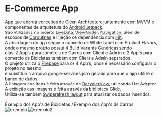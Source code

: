# E-Commerce App
App que aborda conceitos de Clean Architecture juntamente com MVVM e componentes de arquitetura do [Android Jetpack](https://developer.android.com/jetpack?hl=pt-br). 
<br>São utilizados no projeto [LiveData](https://developer.android.com/topic/libraries/architecture/livedata?hl=pt-br), [ViewModel](https://developer.android.com/topic/libraries/architecture/viewmodel?hl=pt-br), [Navigation](https://developer.android.com/guide/navigation/navigation-getting-started), álem de escopos de [Coroutines](https://developer.android.com/topic/libraries/architecture/coroutines?hl=pt-br) e Injeção de dependência com [Hilt](https://developer.android.com/training/dependency-injection/hilt-android?hl=pt-br).
<br>A abordagem do app segue o conceito de White Label com Product Flavors, onde o mesmo projeto possui 4 Build Variants Genéricas sendo
<br>elas: 2 App's para comércio de Carros com Client e Admin e 2 App's para comércio de Bicicletas também com Client e Admin separados.
<br>O projeto utiliza o [Firebase](https://firebase.google.com/?hl=pt-br) para os 4 App's, onde é necessário configurar o projeto no mesmo
<br>e substituir o arquivo google-services.json gerado para que o app utilize o banco de dados.
<br>A listagem dos itens é feita através de [RecyclerView](https://developer.android.com/guide/topics/ui/layout/recyclerview?gclid=CjwKCAiAgbiQBhAHEiwAuQ6BktijAL5zFB3R9jZ8g8fB8mQ3iBRQaOV6jMsYr2l0iGXpuaBu9e4pqBoCWtwQAvD_BwE&gclsrc=aw.ds), utilizando List Adapter.
<br>A exibição das imagens é feita através da biblioteca [Glide](https://github.com/bumptech/glide).
<br>Utiliza-se também [Swiperefresh layout](https://developer.android.com/jetpack/androidx/releases/swiperefreshlayout?hl=pt-br) para atualizar os dados inseridos.
<br>
<br>Exemplo dos App's de Bicicletas / Exemplo dos App's de Carros
<br>![exemplo](https://media0.giphy.com/media/rTPUGZvwbNrJuD5ATM/giphy.gif?cid=790b7611a562d84e303ee9800b6f3f0d76da52c268e18cde&rid=giphy.gif&ct=g)     ![exemplo2](https://media1.giphy.com/media/2ASEplGS47dFy7sBEh/giphy.gif?cid=790b76117cb309920cfac4ba51c45949504d8e0a5685bbde&rid=giphy.gif&ct=g)
